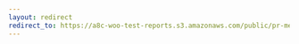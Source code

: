 ```yaml
---
layout: redirect
redirect_to: https://a8c-woo-test-reports.s3.amazonaws.com/public/pr-merge/43174/e2e/index.html
---
```

